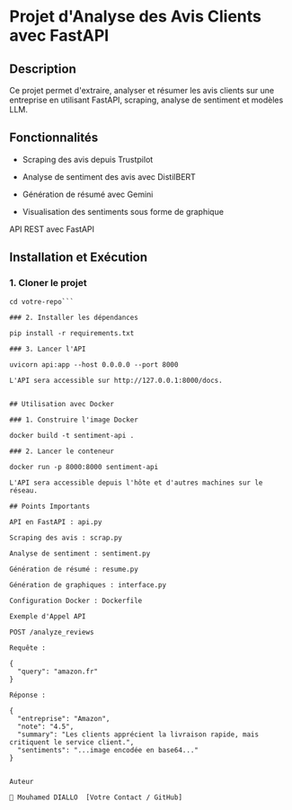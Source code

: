 # Projet d'Analyse des Avis Clients avec FastAPI

## Description

Ce projet permet d'extraire, analyser et résumer les avis clients sur une entreprise en utilisant FastAPI, scraping, analyse de sentiment et modèles LLM.

## Fonctionnalités

- Scraping des avis depuis Trustpilot

- Analyse de sentiment des avis avec DistilBERT

- Génération de résumé avec Gemini

- Visualisation des sentiments sous forme de graphique

API REST avec FastAPI

## Installation et Exécution

### 1. Cloner le projet
```git clone https://github.com/votre-repo.git
cd votre-repo```

### 2. Installer les dépendances

pip install -r requirements.txt

### 3. Lancer l'API

uvicorn api:app --host 0.0.0.0 --port 8000

L'API sera accessible sur http://127.0.0.1:8000/docs.


## Utilisation avec Docker

### 1. Construire l'image Docker

docker build -t sentiment-api .

### 2. Lancer le conteneur

docker run -p 8000:8000 sentiment-api

L'API sera accessible depuis l'hôte et d'autres machines sur le réseau.

## Points Importants

API en FastAPI : api.py

Scraping des avis : scrap.py

Analyse de sentiment : sentiment.py

Génération de résumé : resume.py

Génération de graphiques : interface.py

Configuration Docker : Dockerfile

Exemple d'Appel API

POST /analyze_reviews

Requête :

{
  "query": "amazon.fr"
}

Réponse :

{
  "entreprise": "Amazon",
  "note": "4.5",
  "summary": "Les clients apprécient la livraison rapide, mais critiquent le service client.",
  "sentiments": "...image encodée en base64..."
}


Auteur

👤 Mouhamed DIALLO  [Votre Contact / GitHub]

